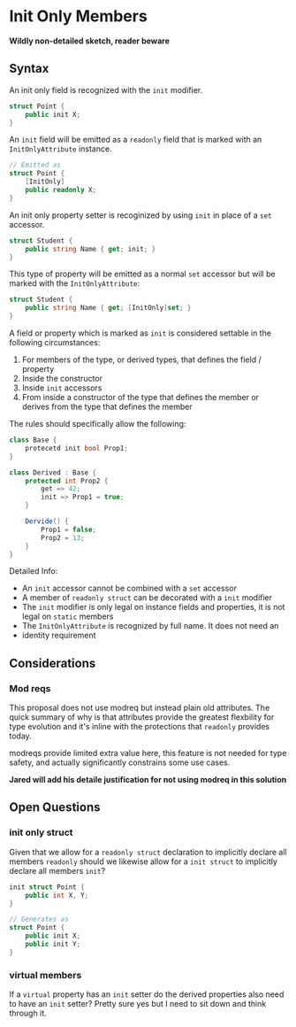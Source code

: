 Init Only Members
=====

**Wildly non-detailed sketch, reader beware**

## Syntax 

An init only field is recognized with the `init` modifier.

```cs
struct Point {
    public init X;
}
```

An `init` field will be emitted as a `readonly` field that is marked with an 
`InitOnlyAttribute` instance.

```cs
// Emitted as 
struct Point {
    [InitOnly]
    public readonly X;
}
```

An init only property setter is recoginized by using `init` in place of a 
`set` accessor. 

```cs
struct Student {
    public string Name { get; init; }
}
```

This type of property will be emitted as a normal `set` accessor but will be 
marked with the `InitOnlyAttribute`:

```cs
struct Student {
    public string Name { get; [InitOnly]set; }
}
```

A field or property which is marked as `init` is considered settable in the
following circumstances:
1. For members of the type, or derived types, that defines the field / property
  1. Inside the constructor
  1. Inside `init` accessors
1. From inside a constructor of the type that defines the member or derives 
from the type that defines the member

The rules should specifically allow the following:

```cs
class Base {
    protecetd init bool Prop1;
}

class Derived : Base {
    protected int Prop2 {
        get => 42;
        init => Prop1 = true;
    }

    Dervide() {
        Prop1 = false;
        Prop2 = 13;
    }
}
```

Detailed Info:
- An `init` accessor cannot be combined with a `set` accessor
- A member of `readonly struct` can be decorated with a `init` modifier
- The `init` modifier is only legal on instance fields and properties, it is 
not legal on `static` members
- The `InitOnlyAttribute` is recognized by full name. It does not need an 
- identity requirement

## Considerations

### Mod reqs
This proposal does not use modreq but instead plain old attributes. The quick
summary of why is that attributes provide the greatest flexbility for type
evolution and it's inline with the protections that `readonly` provides today.

modreqs provide limited extra value here, this feature is not needed for type
safety, and actually significantly constrains some use cases.

**Jared will add his detaile justification for not using modreq in this solution**

## Open Questions

### init only struct
Given that we allow for a `readonly struct` declaration to implicitly declare
all members `readonly` should we likewise allow for a `init struct` to 
implicitly declare all members `init`?

```cs
init struct Point {
    public int X, Y;
}

// Generates as 
struct Point {
    public init X;
    public init Y;
}
```

### virtual members
If a `virtual` property has an `init` setter do the derived properties also
need to have an `init` setter? Pretty sure yes but I need to sit down and 
think through it.
